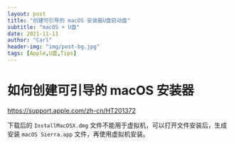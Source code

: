 ```yaml
---
layout: post
title: "创建可引导的 macOS 安装器U盘启动盘"
subtitle: "macOS + U盘"
date: 2021-11-11
author: "Carl"
header-img: "img/post-bg.jpg"
tags: [Apple,U盘,Tips]
---
```




# 如何创建可引导的 macOS 安装器

<https://support.apple.com/zh-cn/HT201372>



下载后的 `InstallMacOSX.dmg` 文件不能用于虚拟机，可以打开文件安装后，生成安装 `macOS Sierra.app` 文件，再使用虚拟机安装。

